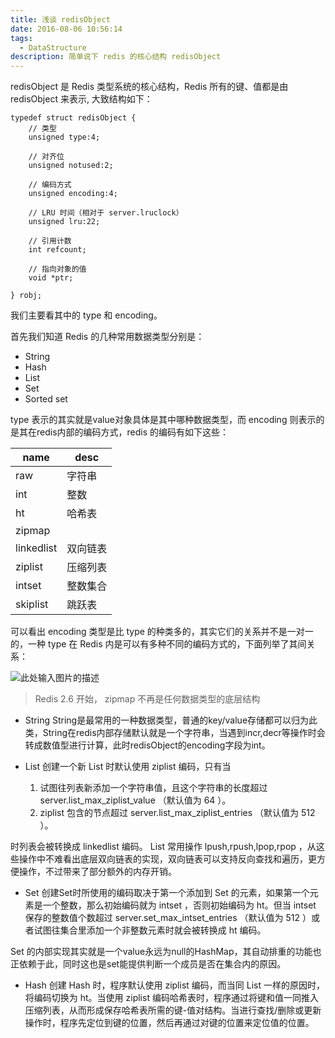 ```yaml
---
title: 浅谈 redisObject
date: 2016-08-06 10:56:14
tags:
  - DataStructure
description: 简单说下 redis 的核心结构 redisObject
---
```


redisObject 是 Redis 类型系统的核心结构，Redis 所有的键、值都是由 redisObject 来表示, 大致结构如下：

```
typedef struct redisObject {
    // 类型
    unsigned type:4;

    // 对齐位
    unsigned notused:2;

    // 编码方式
    unsigned encoding:4;

    // LRU 时间（相对于 server.lruclock）
    unsigned lru:22;

    // 引用计数
    int refcount;

    // 指向对象的值
    void *ptr;

} robj;
```

我们主要看其中的 type 和 encoding。

首先我们知道 Redis 的几种常用数据类型分别是：

* String
* Hash
* List
* Set
* Sorted set

type 表示的其实就是value对象具体是其中哪种数据类型，而 encoding 则表示的是其在redis内部的编码方式，redis 的编码有如下这些：

| name        | desc   |
| --------   | -----  |
| raw     | 字符串 |
| int        |   整数   |
| ht        |    哈希表    |
| zipmap        |        |
| linkedlist        |    双向链表    |
| ziplist        |    压缩列表    |
| intset        |    整数集合    |
| skiplist        |    跳跃表    |

可以看出 encoding 类型是比 type 的种类多的，其实它们的关系并不是一对一的，一种 type 在 Redis 内是可以有多种不同的编码方式的，下面列举了其间关系：

![此处输入图片的描述][1]

  [1]: http://7xsger.com1.z0.glb.clouddn.com/image/blog/redisObject01.png
  
>  Redis 2.6 开始， zipmap 不再是任何数据类型的底层结构

- String
String是最常用的一种数据类型，普通的key/value存储都可以归为此类，String在redis内部存储默认就是一个字符串，当遇到incr,decr等操作时会转成数值型进行计算，此时redisObject的encoding字段为int。

- List
创建一个新 List 时默认使用 ziplist 编码，只有当

    1. 试图往列表新添加一个字符串值，且这个字符串的长度超过 server.list_max_ziplist_value （默认值为 64 ）。
    2. ziplist 包含的节点超过 server.list_max_ziplist_entries （默认值为 512 ）。

 时列表会被转换成 linkedlist 编码。
 List 常用操作 lpush,rpush,lpop,rpop ，从这些操作中不难看出底层双向链表的实现，双向链表可以支持反向查找和遍历，更方便操作，不过带来了部分额外的内存开销。
 
- Set
创建Set时所使用的编码取决于第一个添加到 Set 的元素，如果第一个元素是一个整数，那么初始编码就为 
intset ，否则初始编码为 ht。但当 intset 保存的整数值个数超过 server.set_max_intset_entries （默认值为 512 ）或者试图往集合里添加一个非整数元素时就会被转换成 ht 编码。

 Set 的内部实现其实就是一个value永远为null的HashMap，其自动排重的功能也正依赖于此，同时这也是set能提供判断一个成员是否在集合内的原因。

- Hash
创建 Hash 时，程序默认使用 ziplist 编码，而当同 List 一样的原因时，将编码切换为 ht。当使用 ziplist 编码哈希表时，程序通过将键和值一同推入压缩列表，从而形成保存哈希表所需的键-值对结构。当进行查找/删除或更新操作时，程序先定位到键的位置，然后再通过对键的位置来定位值的位置。